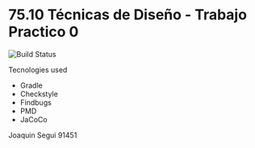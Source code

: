 # 75.10 Técnicas de Diseño - Trabajo Practico 0
 ![Build Status](https://travis-ci.org/seguijoaquin/7510-tecnicas-de-disenio-TP0.svg?branch=master)

Tecnologies used

* Gradle
* Checkstyle
* Findbugs
* PMD
* JaCoCo

Joaquin Segui
91451


